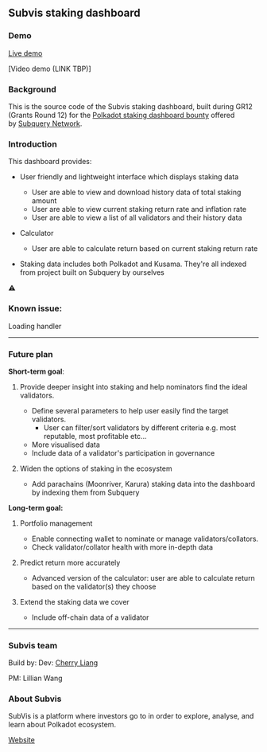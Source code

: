 ## Subvis staking dashboard

### Demo
[Live demo](https://polkadot-staking-dashboard.vercel.app/)

[Video demo (LINK TBP)]

### Background

This is the source code of the Subvis staking dashboard, built during GR12 (Grants Round 12) for the [Polkadot staking dashboard bounty](https://gitcoin.co/issue/subquery/grants/3/100027173) offered by [Subquery Network](https://subquery.network/).

### Introduction

This dashboard provides: 

- User friendly and lightweight interface which displays staking data
    - User are able to view and download history data of total staking amount
    - User are able to view current staking return rate and inflation rate
    - User are able to view a list of all validators and their history data

- Calculator
    - User are able to calculate return based on current staking return rate

- Staking data includes both Polkadot and Kusama. They're all indexed from project built on Subquery by ourselves


⚠️ 
### Known issue:
Loading handler

---


### Future plan

**Short-term goal**:  

1. Provide deeper insight into staking and help nominators find the ideal validators. 
    - Define several parameters to help user easily find the target validators.
        - User can filter/sort validators by different criteria e.g. most reputable, most profitable etc...
    - More visualised data
    - Include data of a validator's participation in governance

2. Widen the options of staking in the ecosystem
    - Add parachains (Moonriver, Karura) staking data into the dashboard by indexing them from Subquery

**Long-term goal:** 

1. Portfolio management
    - Enable connecting wallet to nominate or manage validators/collators.
    - Check validator/collator health with more in-depth data

2. Predict return more accurately
    - Advanced version of the calculator: user are able to calculate return based on the validator(s) they choose

3. Extend the staking data we cover
    - Include off-chain data of a validator


---

### Subvis team

Build by:
Dev: [Cherry Liang](https://github.com/CaiYiLiang)

PM: Lillian Wang

### About Subvis
SubVis is a platform where investors go to in order to explore, analyse, and learn about Polkadot ecosystem. 

[Website](https://subvis.io/) 

